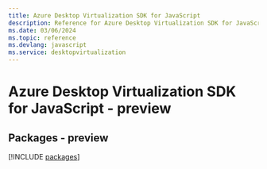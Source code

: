 ```yaml
---
title: Azure Desktop Virtualization SDK for JavaScript
description: Reference for Azure Desktop Virtualization SDK for JavaScript
ms.date: 03/06/2024
ms.topic: reference
ms.devlang: javascript
ms.service: desktopvirtualization
---
```

# Azure Desktop Virtualization SDK for JavaScript - preview
## Packages - preview
[!INCLUDE [packages](desktop-virtualization-index.md)]